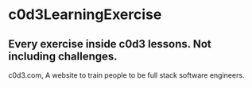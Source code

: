 # c0d3LearningExercise

## Every exercise inside c0d3 lessons. Not including challenges.

c0d3.com, A website to train people to be full stack software engineers.
